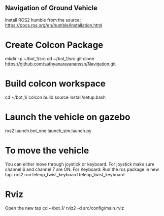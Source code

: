 ## Navigation of Ground Vehicle  
Install ROS2 humble from the source: https://docs.ros.org/en/humble/Installation.html
# Create Colcon Package
mkdir -p ~/bot_1/src
cd ~/bot_1/src
git clone https://github.com/sathyanarayananssn/Navigation.git
# Build colcon workspace
cd ~/bot_1/
colcon build
source install/setup.bash
# Launch the vehicle on gazebo
ros2 launch bot_one launch_sim.launch.py
# To move the vehicle
You can either move through joystick or keyboard.
For joystick make sure channel 6 and channel 7 are ON.
For Keyboard: Run the ros package in new tap.
ros2 run teleop_twist_keyboard teleop_twist_keyboard
# Rviz 
Open the new tap
cd ~/bot_1/
rviz2 -d src/config/main.rviz


